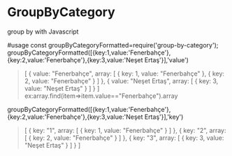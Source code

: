 # GroupByCategory
group by  with Javascript


#usage
const groupByCategoryFormatted=require('group-by-category');
groupByCategoryFormatted([{key:1,value:'Fenerbahçe'},{key:2,value:'Fenerbahçe'},{key:3,value:'Neşet Ertaş'}],'value')
>[
>   {
>        value: "Fenerbahçe",
>        array: [
>            {
>                key: 1,
>                value: "Fenerbahçe"
>            },
>            {
>                key: 2,
>                value: "Fenerbahçe"
>            }
>        ]
>    },
>    {
>        value: "Neşet Ertaş",
>        array: [
>            {
>                key: 3,
>                value: "Neşet Ertaş"
>            }
>        ]
>    }
>]
>ex:array.find(item=>item.value=="Fenerbahçe").array



groupByCategoryFormatted([{key:1,value:'Fenerbahçe'},{key:2,value:'Fenerbahçe'},{key:3,value:'Neşet Ertaş'}],'key')
>[
>    {
>        key: "1",
>        array: [
>            {
>                key: 1,
>                value: "Fenerbahçe"
>            }
>        ]
>    },
>    {
>        key: "2",
>        array: [
>            {
>                key: 2,
>                value: "Fenerbahçe"
>            }
>        ]
>    },
>    {
>        key: "3",
>        array: [
>            {
>                key: 3,
>                value: "Neşet Ertaş"
>            }
>        ]
>    }
>]